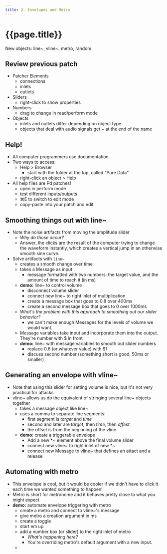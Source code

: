 ```yaml
---
title: 2. Envelopes and Metro
---
```


# {{page.title}}

New objects: line~, vline~, metro, random

## Review previous patch

- Patcher Elements
	- connections
	- inlets
	- outlets
- Sliders
	- right-click to show properties
- Numbers
	- drag to change in read/perform mode
- Objects
	- inlets and outlets differ depending on object type
	- objects that deal with audio signals get ~ at the end of the name

## Help!

- All computer programmers use documentation. 
- Two ways to access: 
	- Help > Browser
		- start with the folder at the top, called "Pure Data"
	- right-click an object > Help
- All help files are Pd patches!
	- open in perform mode
	- test different inputs/outputs
	- ⌘E to switch to edit mode
	- copy-paste into your patch and edit

## Smoothing things out with line~

- Note the noise artifacts from moving the amplitude slider
	- _Why do those occur?_
	- Answer, the clicks are the result of the computer trying to change the waveform instantly, which creates a vertical jump in an otherwise smooth sine curve. 
- Solve artifacts with `line~`
	- creates a smooth change over time
	- takes a Message as input
		- message formatted with two numbers: the target value, and the amount of time to reach it (in ms)
	- **demo:** line~ to control volume
		- disconnect volume slider
		- connect new line~ to right inlet of multiplication
		- create a message box that goes to 0.8 over 400ms
		- create a second message box that goes to 0 over 1000ms
	- _What's the problem with this approach to smoothing out our slider behavior?_
		- we can't make enough Messages for the levels of volume we would want.
	- Message variables take input and incorporate them into the output. They're number with $ in front
	- **demo:** line~ with message variables to smooth out slider numbers
		- replace 0.6 (or whatever value) with $1
		- discuss second number (something short is good, 50ms or smaller)

## Generating an envelope with vline~

- Note that using this slider for setting volume is nice, but it's not very practical for attacks
- vline~ allows us do the equivalent of stringing several line~ objects together
	- takes a message object like line~
	- uses a comma to separate line segments: 
		- first segment is _target_ and _time_
		- second and later are _target_, then _time_, then _offest_
		- the offset is from the beginning of the vline
	- **demo:** create a triggerable envelope
		- Add a new *~ element above the final volume slider
		- connect new vline~ to right inlet of new *~
		- connect new Message to vline~ that defines an attact and a release

## Automating with metro

- This envelope is cool, but it would be cooler if we didn't have to click it each time we wanted something to happen!
- Metro is short for metronome and it behaves pretty close to what you might expect
- **demo:** automate envelope triggering with metro
	- create a metro and connect to vline~'s message
	- give metro a creation argument in ms
	- create a toggle
	- start em up
	- add a number box (or slider) to the right inlet of metro
		- _What's happening here?_
		- You're overriding metro's default argument with a new input.
	- 
